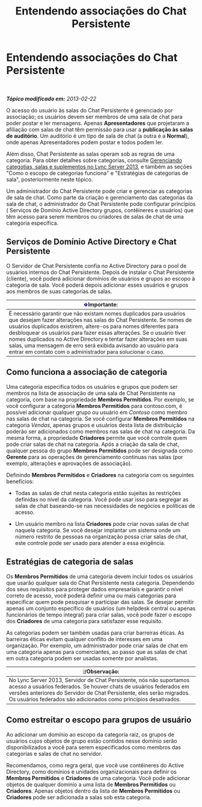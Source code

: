 ﻿---
title: Entendendo associações do Chat Persistente
TOCTitle: Entendendo associações do Chat Persistente
ms:assetid: 900392d6-6e9f-4dae-93d6-39d7474409ef
ms:mtpsurl: https://technet.microsoft.com/pt-br/library/Gg398730(v=OCS.15)
ms:contentKeyID: 49307436
ms.date: 05/19/2016
mtps_version: v=OCS.15
ms.translationtype: HT
---

# Entendendo associações do Chat Persistente

 

_**Tópico modificado em:** 2013-02-22_

O acesso do usuário às salas do Chat Persistente é gerenciado por associação; os usuários devem ser membros de uma sala de chat para poder postar e ler mensagens. Apenas **Apresentadores** que projetaram a afiliação com salas de chat têm permissão para usar a **publicação às salas de auditório**. Um auditório é um tipo de sala de chat (a outra é a **Normal**), onde apenas Apresentadores podem postar e todos podem ler.

Além disso, Chat Persistente as salas operam sob as regras de uma categoria. Para obter detalhes sobre categorias, consulte [Gerenciando categotias, salas e suplementos no Lync Server 2013](lync-server-2013-managing-categories-rooms-and-add-ins.md), e também as seções "Como o escopo de categorias funciona" e "Estratégias de categorias de sala", posteriormente neste tópico.

Um administrador do Chat Persistente pode criar e gerenciar as categorias de sala de chat. Como parte da criação e gerenciamento das categorias da sala de chat, o administrador do Chat Persistente pode configurar princípios ( Serviços de Domínio Active Directory grupos, contêineres e usuários) que têm acesso para serem membros ou criadores de salas de chat de uma categoria específica.

## Serviços de Domínio Active Directory e Chat Persistente

O Servidor de Chat Persistente confia no Active Directory para o pool de usuários internos do Chat Persistente. Depois de instalar o Chat Persistente (cliente), você poderá adicionar domínios de usuários e grupos ao escopo à categoria de sala. Você poderá depois adicionar esses usuários e grupos aos membros de suas categorias de salas.

<table>
<thead>
<tr class="header">
<th><img src="images/Gg425939.important(OCS.15).gif" title="important" alt="important" />Importante:</th>
</tr>
</thead>
<tbody>
<tr class="odd">
<td>É necessário garantir que não existam nomes duplicados para usuários que desejam fazer alterações nas salas do Chat Persistente. Se nomes de usuários duplicados existirem, altere-os para nomes diferentes para desbloquear os usuários para fazer essas alterações. Se o usuário tiver nomes duplicados no Active Directory e tentar fazer alterações em suas salas, uma mensagem de erro será exibida avisando ao usuário para entrar em contato com o administrador para solucionar o caso.</td>
</tr>
</tbody>
</table>


## Como funciona a associação de categoria

Uma categoria especifica todos os usuários e grupos que podem ser membros na lista de associação de uma sala de Chat Persistente na categoria, com base na propriedade **Membros Permitidos**. Por exemplo, se você configurar a categoria **Membros Permitidos** para contoso.com, é possível adicionar qualquer grupo ou usuário em *Contoso* como membro nas salas de chat na categoria. Se você configurar **Membros Permitidos** na categoria *Vendas*, apenas grupos e usuários desta lista de distribuição poderão ser adicionados como membros nas salas de chat na categoria. Da mesma forma, a propriedade **Criadores** permite que você controle quem pode criar salas de chat na categoria. Após a criação da sala de chat, qualquer pessoa do grupo **Membros Permitidos** pode ser designada como **Gerente** para as operações de gerenciamento contínuas nas salas (por exemplo, alterações e aprovações de associação).

Definindo **Membros Permitidos** e **Criadores** na categoria com os seguintes benefícios:

  - Todas as salas de chat nesta categoria estão sujeitas às restrições definidas no nível da categoria. Você pode usar isso para segregar as salas de chat baseando-se nas necessidades de negócios e políticas de acesso.

  - Um usuário membro na lista **Criadores** pode criar novas salas de chat naquela categoria. Se você desejar implantar um sistema onde um número restrito de pessoas na organização possa criar salas de chat, este controle pode ser usado para atender a essa exigência.

## Estratégias de categoria de salas

Os **Membros Permitidos** de uma categoria devem incluir todos os usuários que usarão qualquer sala do Chat Persistente nesta categoria. Dependendo dos seus requisitos para proteger dados empresariais e garantir o nível correto de acesso, você poderá definir uma ou mais categorias para especificar quem pode pesquisar e participar das salas. Se desejar permitir apenas um conjunto específico de usuários (um helpdesk central ou apenas funcionários de tempo integral) para criar salas, você pode fazer o escopo dos **Criadores** de uma categoria para satisfazer esse requisito.

As categorias podem ser também usadas para criar barreiras éticas. As barreiras éticas evitam qualquer conflito de interesses em uma organização. Por exemplo, um administrador pode criar salas de chat em uma categoria apenas para comerciantes, ao passo que as salas de chat em outra categoria podem ser usadas somente por analistas.

<table>
<thead>
<tr class="header">
<th><img src="images/Gg425756.note(OCS.15).gif" title="note" alt="note" />Observação:</th>
</tr>
</thead>
<tbody>
<tr class="odd">
<td>No Lync Server 2013, Servidor de Chat Persistente, nós não suportamos acesso a usuários federados. Se houver chats de usuários federados em versões anteriores do Servidor de Chat Persistente, eles serão migrados. Os usuários federados são adicionados como princípios desativados.</td>
</tr>
</tbody>
</table>


## Como estreitar o escopo para grupos de usuário

Ao adicionar um domínio ao escopo da categoria raiz, os grupos de usuários cujos objetos de grupo estão contidos nesse domínio serão disponibilizados a você para serem especificados como membros das categorias e salas de chat no servidor.

Recomendamos, como regra geral, que você use contêineres do Active Directory, como domínios e unidades organizacionais para definir os **Membros Permitidos** e **Criadores** de uma categoria. Você pode adicionar objetos de qualquer domínio a uma lista de **Membros Permitidos** ou **Criadores**. Apenas objetos dentro da lista de **Membros Permitidos** ou **Criadores** pode ser adicionada a salas sob esta categoria.

